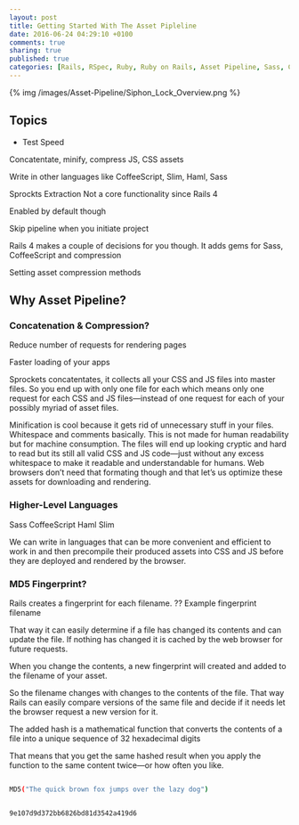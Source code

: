 ```yaml
---
layout: post
title: Getting Started With The Asset Pipleline
date: 2016-06-24 04:29:10 +0100
comments: true
sharing: true
published: true 
categories: [Rails, RSpec, Ruby, Ruby on Rails, Asset Pipeline, Sass, CSS, JS, JavaScript]
---
```


{% img /images/Asset-Pipeline/Siphon_Lock_Overview.png %}

## Topics

+ Test Speed

Concatentate, minify, compress
JS, CSS assets

Write in other languages like CoffeeScript, Slim, Haml, Sass

Sprockts Extraction
Not a core functionality since Rails 4

Enabled by default though

Skip pipeline when you initiate project

Rails 4 makes a couple of decisions for you though. It adds gems for Sass, CoffeeScript and compression

Setting asset compression methods

## Why Asset Pipeline?

### Concatenation & Compression?

Reduce number of requests for rendering pages

Faster loading of your apps

Sprockets concatentates, it collects all your CSS and JS files into master files. So you end up with only one file for each which means only one request for each CSS and JS files—instead of one request for each of your possibly myriad of asset files.

Minification is cool because it gets rid of unnecessary stuff in your files. Whitespace and comments basically. This is not made for human readability but for machine consumption. The files will end up looking cryptic and hard to read but its still all valid CSS and JS code—just without any excess whitespace to make it readable and understandable for humans. Web browsers don’t need that formating though and that let’s us optimize these assets for downloading and rendering.

### Higher-Level Languages

Sass
CoffeeScript
Haml
Slim

We can write in languages that can be more convenient and efficient to work in and then precompile their produced assets into CSS and JS before they are deployed and rendered by the browser.




### MD5 Fingerprint?

Rails creates a fingerprint for each filename. ?? Example fingerprint filename 

That way it can easily determine if a file has changed its contents and can update the file. If nothing has changed it is cached by the web browser for future requests.

When you change the contents, a new fingerprint will created and added to the filename of your asset.

So the filename changes with changes to the contents of the file. That way Rails can easily compare versions of the same file and decide if it needs let the browser request a new version for it.

The added hash is a mathematical function that converts the contents of a file into a unique sequence of 32 hexadecimal digits

That means that you get the same hashed result when you apply the function to the same content twice—or how often you like.

``` bash

MD5("The quick brown fox jumps over the lazy dog")

```

``` bash

9e107d9d372bb6826bd81d3542a419d6

```


